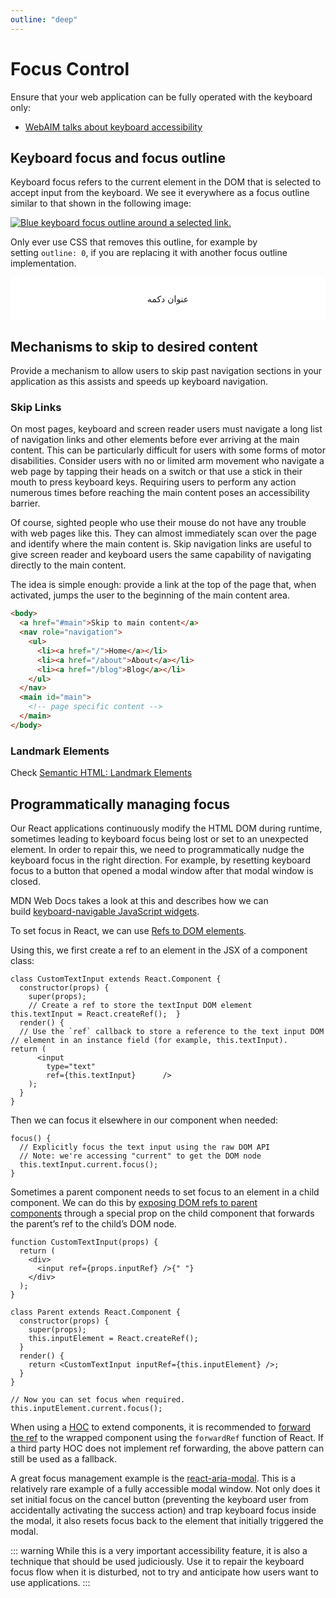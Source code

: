 ```yaml
---
outline: "deep"
---
```


<script setup>
import { registerAll } from '@tapsioss/web-components';
registerAll();
</script>

# Focus Control

Ensure that your web application can be fully operated with the keyboard only:

- [WebAIM talks about keyboard accessibility](https://webaim.org/techniques/keyboard/)

## Keyboard focus and focus outline

Keyboard focus refers to the current element in the DOM that is selected to accept input from the keyboard. We see it everywhere as a focus outline similar to that shown in the following image:

[![Blue keyboard focus outline around a selected link.](https://legacy.reactjs.org/static/dec0e6bcc1f882baf76ebc860d4f04e5/4fcfe/keyboard-focus.png)](https://legacy.reactjs.org/static/dec0e6bcc1f882baf76ebc860d4f04e5/4fcfe/keyboard-focus.png)

Only ever use CSS that removes this outline, for example by setting `outline: 0`, if you are replacing it with another focus outline implementation.

<section aria-hidden="true" style="background: white; border-radius: 8px; padding: 12px; display: flex; align-items: center; justify-content: center; flex-wrap: wrap; gap: 8px;">

<tapsi-button variant="brand">عنوان دکمه</tapsi-button>
<tapsi-rate-slider label="rate-slider"></tapsi-rate-slider>
<tapsi-radio label="radio"></tapsi-radio>
<tapsi-switch label="switch"></tapsi-switch>
<tapsi-checkbox label="checkbox"></tapsi-checkbox>

</section>

## Mechanisms to skip to desired content

Provide a mechanism to allow users to skip past navigation sections in your application as this assists and speeds up keyboard navigation.

### Skip Links

On most pages, keyboard and screen reader users must navigate a long list of navigation links and other elements before ever arriving at the main content. This can be particularly difficult for users with some forms of motor disabilities. Consider users with no or limited arm movement who navigate a web page by tapping their heads on a switch or that use a stick in their mouth to press keyboard keys. Requiring users to perform any action numerous times before reaching the main content poses an accessibility barrier.

Of course, sighted people who use their mouse do not have any trouble with web pages like this. They can almost immediately scan over the page and identify where the main content is. Skip navigation links are useful to give screen reader and keyboard users the same capability of navigating directly to the main content.

The idea is simple enough: provide a link at the top of the page that, when activated, jumps the user to the beginning of the main content area.

```html
<body>
  <a href="#main">Skip to main content</a>
  <nav role="navigation">
    <ul>
      <li><a href="/">Home</a></li>
      <li><a href="/about">About</a></li>
      <li><a href="/blog">Blog</a></li>
    </ul>
  </nav>
  <main id="main">
    <!-- page specific content -->
  </main>
</body>
```

### Landmark Elements

Check [Semantic HTML: Landmark Elements](/semantic-html#landmark-elements)

## Programmatically managing focus

Our React applications continuously modify the HTML DOM during runtime, sometimes leading to keyboard focus being lost or set to an unexpected element. In order to repair this, we need to programmatically nudge the keyboard focus in the right direction. For example, by resetting keyboard focus to a button that opened a modal window after that modal window is closed.

MDN Web Docs takes a look at this and describes how we can build [keyboard-navigable JavaScript widgets](https://developer.mozilla.org/en-US/docs/Web/Accessibility/Keyboard-navigable_JavaScript_widgets).

To set focus in React, we can use [Refs to DOM elements](https://legacy.reactjs.org/docs/refs-and-the-dom.html).

Using this, we first create a ref to an element in the JSX of a component class:

```tsx
class CustomTextInput extends React.Component {
  constructor(props) {
    super(props);
    // Create a ref to store the textInput DOM element    this.textInput = React.createRef();  }
  render() {
  // Use the `ref` callback to store a reference to the text input DOM  // element in an instance field (for example, this.textInput).    return (
      <input
        type="text"
        ref={this.textInput}      />
    );
  }
}
```

Then we can focus it elsewhere in our component when needed:

```tsx
focus() {
  // Explicitly focus the text input using the raw DOM API
  // Note: we're accessing "current" to get the DOM node
  this.textInput.current.focus();
}
```

Sometimes a parent component needs to set focus to an element in a child component. We can do this by [exposing DOM refs to parent components](https://legacy.reactjs.org/docs/refs-and-the-dom.html#exposing-dom-refs-to-parent-components) through a special prop on the child component that forwards the parent’s ref to the child’s DOM node.

```tsx
function CustomTextInput(props) {
  return (
    <div>
      <input ref={props.inputRef} />{" "}
    </div>
  );
}

class Parent extends React.Component {
  constructor(props) {
    super(props);
    this.inputElement = React.createRef();
  }
  render() {
    return <CustomTextInput inputRef={this.inputElement} />;
  }
}

// Now you can set focus when required.
this.inputElement.current.focus();
```

When using a [HOC](https://legacy.reactjs.org/docs/higher-order-components.html) to extend components, it is recommended to [forward the ref](https://legacy.reactjs.org/docs/forwarding-refs.html) to the wrapped component using the `forwardRef` function of React. If a third party HOC does not implement ref forwarding, the above pattern can still be used as a fallback.

A great focus management example is the [react-aria-modal](https://github.com/davidtheclark/react-aria-modal). This is a relatively rare example of a fully accessible modal window. Not only does it set initial focus on the cancel button (preventing the keyboard user from accidentally activating the success action) and trap keyboard focus inside the modal, it also resets focus back to the element that initially triggered the modal.

::: warning
While this is a very important accessibility feature, it is also a technique that should be used judiciously. Use it to repair the keyboard focus flow when it is disturbed, not to try and anticipate how users want to use applications.
:::

